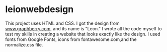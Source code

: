 # leionwebdesign
This project uses HTML and CSS. I got the design from www.graphberry.com, and its name is "Leon." I wrote all the code myself to test my skills in creating a website that looks exactly like the design. I used fonts from Google Fonts, icons from fontawesome.com,and the normalize.css file. 
